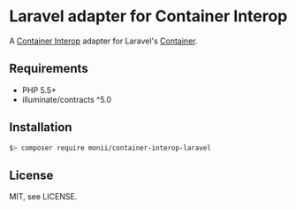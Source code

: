 Laravel adapter for Container Interop
=====================================

A [Container Interop](https://github.com/container-interop/container-interop) adapter for Laravel's [Container](http://laravel.com/docs/master/container).


Requirements
------------

 * PHP 5.5+
 * illuminate/contracts ^5.0


Installation
------------

```bash
$> composer require monii/container-interop-laravel
```


License
-------

MIT, see LICENSE.
